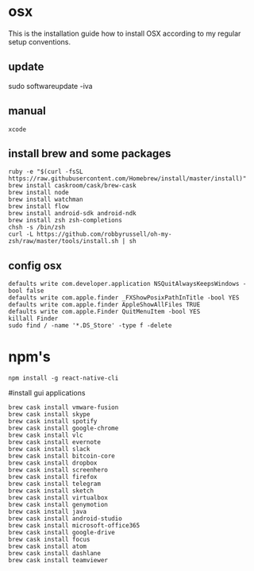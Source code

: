 # osx

This is the installation guide how to install OSX according to my regular setup conventions.

## update

sudo softwareupdate -iva

## manual 
```
xcode
```

## install brew and some packages

```
ruby -e "$(curl -fsSL https://raw.githubusercontent.com/Homebrew/install/master/install)"
brew install caskroom/cask/brew-cask
brew install node
brew install watchman
brew install flow
brew install android-sdk android-ndk
brew install zsh zsh-completions
chsh -s /bin/zsh
curl -L https://github.com/robbyrussell/oh-my-zsh/raw/master/tools/install.sh | sh
```

## config osx
```
defaults write com.developer.application NSQuitAlwaysKeepsWindows -bool false
defaults write com.apple.finder _FXShowPosixPathInTitle -bool YES
defaults write com.apple.finder AppleShowAllFiles TRUE
defaults write com.apple.Finder QuitMenuItem -bool YES
killall Finder
sudo find / -name '*.DS_Store' -type f -delete
```

# npm's
```
npm install -g react-native-cli
```

#install gui applications

```
brew cask install vmware-fusion
brew cask install skype
brew cask install spotify
brew cask install google-chrome
brew cask install vlc
brew cask install evernote
brew cask install slack
brew cask install bitcoin-core
brew cask install dropbox
brew cask install screenhero
brew cask install firefox
brew cask install telegram
brew cask install sketch
brew cask install virtualbox
brew cask install genymotion
brew cask install java
brew cask install android-studio
brew cask install microsoft-office365
brew cask install google-drive
brew cask install focus
brew cask install atom
brew cask install dashlane
brew cask install teamviewer
```

